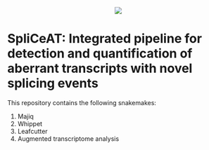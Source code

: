 <p align="center">
  <img src="https://github.com/ys-lim/SpliCeAT/assets/68455070/e594546e-d22b-4bb1-a777-f000d51c2919" />
</p>

# SpliCeAT: Integrated pipeline for detection and quantification of aberrant transcripts with novel splicing events

This repository contains the following snakemakes:
1. Majiq
2. Whippet
3. Leafcutter
4. Augmented transcriptome analysis
